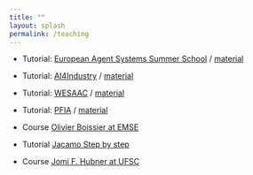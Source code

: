 ```yaml
---
title: ""
layout: splash
permalink: /teaching
---
```



* Tutorial: [European Agent Systems Summer School](https://easss23.pages.fit) / [material](https://github.com/orgs/JaCaMo-EASSS23/repositories)

* Tutorial: [AI4Industry](https://ai4industry2023.sciencesconf.org) /  [material](https://gitlab.emse.fr/ai4industry/hackathon/-/wikis/home)

* Tutorial: [WESAAC](https://sites.google.com/inf.ufpel.edu.br/wesaac2023) / [material](https://github.com/maiquelb/jacamo-wesaac2023)

* Tutorial: [PFIA](https://pfia23.icube.unistra.fr/tutoriels/index.html) / [material](https://github.com/orgs/JaCaMo-PFIA23/repositories)

* Course [Olivier Boissier at EMSE](https://www.emse.fr/~boissier/enseignement/mas.html)

* Tutorial [Jacamo Step by step](https://www.emse.fr/~boissier/enseignement/maop21-fall/step_by_step_org.html)

* Course [Jomi F. Hubner at UFSC](https://jomifred.github.io/mas/)